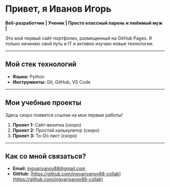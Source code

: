 # Привет, я Иванов Игорь

**Веб-разработчик | Ученик | Просто классный парень и любимый муж |**

Это мой первый сайт-портфолио, размещенный на GitHub Pages. Я только начинаю свой путь в IT и активно изучаю новые технологии.

---

## Мой стек технологий

*   **Языки:** Python
*   **Инструменты:** Git, GitHub, VS Code


---

## Мои учебные проекты

Здесь скоро появятся ссылки на мои первые работы!

1.  **Проект 1:** Сайт-визитка (скоро)
2.  **Проект 2:** Простой калькулятор (скоро)
3.  **Проект 3:** To-Do лист (скоро)

---

## Как со мной связаться?

*   **Email:** [ingvarivanov88@gmail.com](ingvarivanov88@gmail.com)
*   **GitHub:** [https://github.com/ingvarivanov88-collab](https://github.com/ingvarivanov88-collab)
